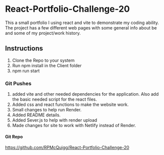 # React-Portfolio-Challenge-20
This a small portfolio I using react and vite to demonstrate my coding ability. The project has a few different web pages with some general info about be and some of my project/work history.

## Instructions
1. Clone the Repo to your system
2. Run npm install in the Client folder
3. npm run start


### Git Pushes
1. added vite and other needed dependencies for the application. Also add the basic needed script for the react files.
2. Added css and react functions to make the website work.
3. Small changes to help run Render.
4. Added README details.
5. Added Sever.js to help with render upload
6. Made changes for site to work with Netlify instead of Render.

#### Git Repo
https://github.com/RPMcQuigg/React-Portfolio-Challenge-20
